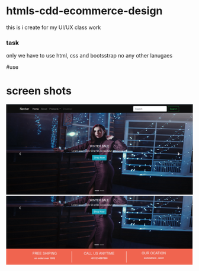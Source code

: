 # htmls-cdd-ecommerce-design

this is i create for my UI/UX class work 

### task 
only we have to use html, css and bootsstrap no any other lanugaes 

#use

# screen shots 

![carouselimg](/screenshots/carousel1.png)
![2](/screenshots/2.png)
